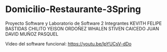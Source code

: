 # Domicilio-Restaurante-3Spring
Proyecto Software y Laboratorio de Software 2
Integrantes
KEVITH FELIPE BASTIDAS CHILITO
YEISON ORDOÑEZ
WHALEN STIVEN CAICEDO
JUAN DAVID MUÑOZ PASQUEL

Video del software funcional: https://youtu.be/lpYUCsV-dDo
